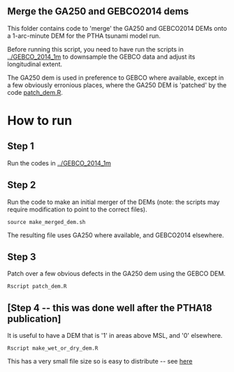 Merge the GA250 and GEBCO2014 dems
---------------------------------

This folder contains code to 'merge' the GA250 and GEBCO2014 DEMs 
onto a 1-arc-minute DEM for the PTHA tsunami model run.

Before running this script, you need to have run the scripts in 
[../GEBCO_2014_1m](../GEBCO_2014_1m) to downsample the GEBCO data and
adjust its longitudinal extent.

The GA250 dem is used in preference to GEBCO where available, except 
in a few obviously erronious places, where the GA250 DEM is 'patched'
by the code [patch_dem.R](patch_dem.R).


# How to run

## Step 1

Run the codes in [../GEBCO_2014_1m](../GEBCO_2014_1m)

## Step 2

Run the code to make an initial merger of the DEMs (note: the scripts may
require modification to point to the correct files).

    source make_merged_dem.sh

The resulting file uses GA250 where available, and GEBCO2014 elsewhere. 

## Step 3

Patch over a few obvious defects in the GA250 dem using the GEBCO DEM. 

    Rscript patch_dem.R

## [Step 4 -- this was done well after the PTHA18 publication]

It is useful to have a DEM that is '1' in areas above MSL, and '0' elsewhere.

    Rscript make_wet_or_dry_dem.R

This has a very small file size so is easy to distribute -- see [here](http://dapds00.nci.org.au/thredds/fileServer/fj6/PTHA/AustPTHA_1/DATA/wet_or_dry_gebco_ga250_dem_patched.tif)
